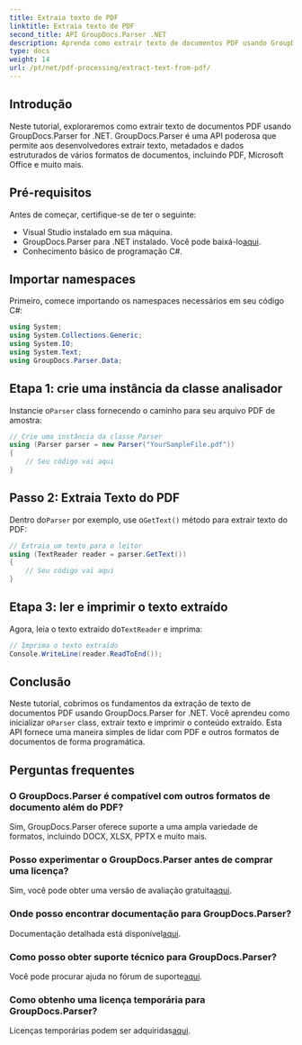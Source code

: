 ```yaml
---
title: Extraia texto de PDF
linktitle: Extraia texto de PDF
second_title: API GroupDocs.Parser .NET
description: Aprenda como extrair texto de documentos PDF usando GroupDocs.Parser for .NET. Tutorial passo a passo para desenvolvedores.
type: docs
weight: 14
url: /pt/net/pdf-processing/extract-text-from-pdf/
---
```

## Introdução
Neste tutorial, exploraremos como extrair texto de documentos PDF usando GroupDocs.Parser for .NET. GroupDocs.Parser é uma API poderosa que permite aos desenvolvedores extrair texto, metadados e dados estruturados de vários formatos de documentos, incluindo PDF, Microsoft Office e muito mais.
## Pré-requisitos
Antes de começar, certifique-se de ter o seguinte:
- Visual Studio instalado em sua máquina.
-  GroupDocs.Parser para .NET instalado. Você pode baixá-lo[aqui](https://releases.groupdocs.com/parser/net/).
- Conhecimento básico de programação C#.

## Importar namespaces
Primeiro, comece importando os namespaces necessários em seu código C#:
```csharp
using System;
using System.Collections.Generic;
using System.IO;
using System.Text;
using GroupDocs.Parser.Data;
```
## Etapa 1: crie uma instância da classe analisador
 Instancie o`Parser` class fornecendo o caminho para seu arquivo PDF de amostra:
```csharp
// Crie uma instância da classe Parser
using (Parser parser = new Parser("YourSampleFile.pdf"))
{
    // Seu código vai aqui
}
```
## Passo 2: Extraia Texto do PDF
 Dentro do`Parser` por exemplo, use o`GetText()` método para extrair texto do PDF:
```csharp
// Extraia um texto para o leitor
using (TextReader reader = parser.GetText())
{
    // Seu código vai aqui
}
```
## Etapa 3: ler e imprimir o texto extraído
 Agora, leia o texto extraído do`TextReader` e imprima:
```csharp
// Imprima o texto extraído
Console.WriteLine(reader.ReadToEnd());
```

## Conclusão
 Neste tutorial, cobrimos os fundamentos da extração de texto de documentos PDF usando GroupDocs.Parser for .NET. Você aprendeu como inicializar o`Parser` class, extrair texto e imprimir o conteúdo extraído. Esta API fornece uma maneira simples de lidar com PDF e outros formatos de documentos de forma programática.

## Perguntas frequentes
### O GroupDocs.Parser é compatível com outros formatos de documento além do PDF?
Sim, GroupDocs.Parser oferece suporte a uma ampla variedade de formatos, incluindo DOCX, XLSX, PPTX e muito mais.
### Posso experimentar o GroupDocs.Parser antes de comprar uma licença?
 Sim, você pode obter uma versão de avaliação gratuita[aqui](https://releases.groupdocs.com/).
### Onde posso encontrar documentação para GroupDocs.Parser?
 Documentação detalhada está disponível[aqui](https://reference.groupdocs.com/parser/net/).
### Como posso obter suporte técnico para GroupDocs.Parser?
 Você pode procurar ajuda no fórum de suporte[aqui](https://forum.groupdocs.com/c/parser/17).
### Como obtenho uma licença temporária para GroupDocs.Parser?
 Licenças temporárias podem ser adquiridas[aqui](https://purchase.groupdocs.com/temporary-license/).